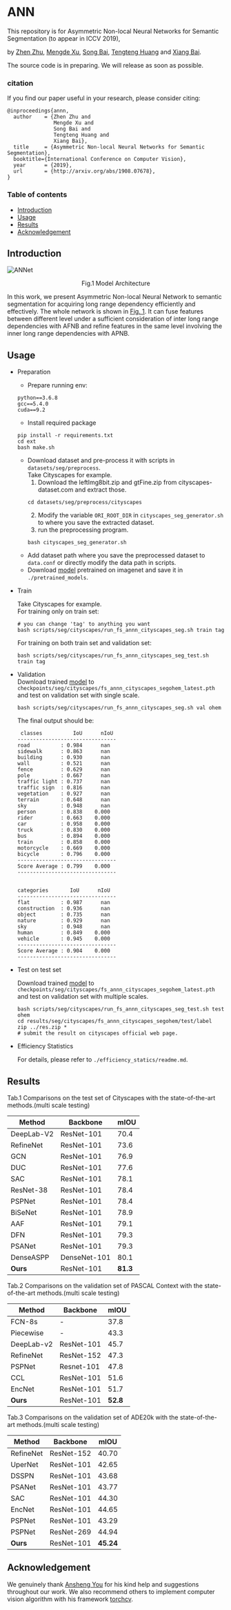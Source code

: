 # ANN

This repository is for Asymmetric Non-local Neural Networks for Semantic Segmentation (to appear in ICCV 2019),

by [Zhen Zhu](https://zzhu.vision), [Mengde Xu](https://github.com/MendelXu), [Song Bai](http://songbai.site), [Tengteng Huang](https://github.com/tengteng95) and [Xiang Bai](https://scholar.google.com/citations?hl=en&user=UeltiQ4AAAAJ).

The source code is in preparing. We will release as soon as possible.

### citation
If you find our paper useful in your research, please consider citing:

	@inproceedings{annn,
	  author    = {Zhen Zhu and
	               Mengde Xu and
	               Song Bai and
	               Tengteng Huang and
	               Xiang Bai},
	  title     = {Asymmetric Non-local Neural Networks for Semantic Segmentation},
	  booktitle={International Conference on Computer Vision},
	  year      = {2019},
	  url       = {http://arxiv.org/abs/1908.07678},
	}

### Table of contents
- [Introduction](#introduction)
- [Usage](#usage)
- [Results](#results)
- [Acknowledgement](#acknowledgement)

## Introduction

![ANNet](resource/images/model.png)

<div align=center id="model">Fig.1 Model Architecture</div>

In this work, we present Asymmetric Non-local Neural Network to semantic segmentation for acquiring long range dependency efficiently and effectively. The whole network is shown in [Fig. 1](#model). It can fuse features between different level under a sufficient consideration of inter long range dependencies  with AFNB and refine features in the same level involving the inner long range  dependencies with APNB.

## Usage

- Preparation  
  - Prepare running env:
  ```
  python==3.6.8
  gcc==5.4.0
  cuda==9.2
  ```  
  - Install required package
   ```shell
  pip install -r requirements.txt   
  cd ext   
  bash make.sh
   ```
  - Download dataset and pre-process it with scripts in `datasets/seg/preprocess`.   
    Take Cityscapes for example.
    1. Download the leftImg8bit.zip and gtFine.zip from cityscapes-dataset.com and extract those.
    ```
    cd datasets/seg/preprocess/cityscapes
    ```
    2. Modify the variable `ORI_ROOT_DIR` in `cityscapes_seg_generator.sh` to where you save the extracted dataset.
    3. run the preprocessing program.
    ```
    bash cityscapes_seg_generator.sh
    ```
  - Add dataset path where you save the preprocessed dataset to `data.conf` or directly modify the data path in scripts.
  - Download [model](https://drive.google.com/open?id=1bUzCKazlh8ElGVYWlABBAb0b0uIqFgtR) pretrained on imagenet and save it in `./pretrained_models`.
- Train

  Take Cityscapes for example.   
  For training only on train set:
  ```
  # you can change 'tag' to anything you want
  bash scripts/seg/cityscapes/run_fs_annn_cityscapes_seg.sh train tag
  ```
  For training on both train set and validation set:
  ```
  bash scripts/seg/cityscapes/run_fs_annn_cityscapes_seg_test.sh train tag
  ```

- Validation  
  Download trained [model](https://drive.google.com/open?id=1lw4g41l8tX3XZsdW3WuDGDSxiI77Fw13) to `checkpoints/seg/cityscapes/fs_annn_cityscapes_segohem_latest.pth` and test on validation set with single scale.
  ```
  bash scripts/seg/cityscapes/run_fs_annn_cityscapes_seg.sh val ohem
  ```
  The final output should be:
  ```
   classes          IoU      nIoU 
  --------------------------------
  road          : 0.984      nan
  sidewalk      : 0.863      nan
  building      : 0.930      nan
  wall          : 0.521      nan
  fence         : 0.629      nan
  pole          : 0.667      nan
  traffic light : 0.737      nan
  traffic sign  : 0.816      nan
  vegetation    : 0.927      nan
  terrain       : 0.648      nan
  sky           : 0.948      nan
  person        : 0.838    0.000
  rider         : 0.663    0.000
  car           : 0.958    0.000
  truck         : 0.830    0.000
  bus           : 0.894    0.000
  train         : 0.858    0.000
  motorcycle    : 0.669    0.000
  bicycle       : 0.796    0.000
  --------------------------------
  Score Average : 0.799    0.000
  --------------------------------
  
  
  categories       IoU      nIoU
  --------------------------------
  flat          : 0.987      nan
  construction  : 0.936      nan
  object        : 0.735      nan
  nature        : 0.929      nan
  sky           : 0.948      nan
  human         : 0.849    0.000
  vehicle       : 0.945    0.000
  --------------------------------
  Score Average : 0.904    0.000
  --------------------------------
  ```  

- Test on test set

  Download trained [model](https://drive.google.com/open?id=1yNjItS3IREN8Dqn7qB5EK7xpzoPRM8_e) to `checkpoints/seg/cityscapes/fs_annn_cityscapes_segohem_latest.pth` and test on validation set with multiple scales.
  ```
  bash scripts/seg/cityscapes/run_fs_annn_cityscapes_seg_test.sh test ohem
  cd results/seg/cityscapes/fs_annn_cityscapes_segohem/test/label
  zip ../res.zip *
  # submit the result on cityscapes official web page.
  ```
  

- Efficiency Statistics

  For details, please refer to `./efficiency_statics/readme.md`.

## Results

Tab.1 Comparisons on the test set of Cityscapes with the state-of-the-art methods.(multi scale testing)   

|  Method   |   Backbone   |   mIOU   |
| ---- | ---- | ----- |
|  DeepLab-V2    |  ResNet-101    |   70.4   |
|  RefineNet    |   ResNet-101   |  73.6    |
|   GCN   |  ResNet-101    |   76.9   |
|DUC|ResNet-101|77.6|
|SAC|ResNet-101|78.1|
|ResNet-38|ResNet-101|78.4|
|PSPNet|ResNet-101|78.4|
|BiSeNet|ResNet-101|78.9|
|AAF|ResNet-101|79.1|
|DFN|ResNet-101|79.3|
|PSANet|ResNet-101|79.3|
|DenseASPP|DenseNet-101|80.1|
|**Ours**|ResNet-101|**81.3**|

Tab.2 Comparisons on the validation set of PASCAL Context with the state-of-the-art methods.(multi scale testing)

|Method |   Backbone   |   mIOU   |
| ---- |---- | ---- |
|FCN-8s|-|37.8|
|Piecewise|-|43.3|
|DeepLab-v2|ResNet-101|45.7|
|RefineNet|ResNet-152|47.3|
|PSPNet|Resnet-101|47.8|
|CCL|ResNet-101|51.6|
|EncNet|ResNet-101|51.7|
|**Ours**|ResNet-101|**52.8**|

Tab.3 Comparisons on the validation set of ADE20k with the state-of-the-art methods.(multi scale testing)  

|Method |   Backbone   |   mIOU   |
| --- |---- | ---- |
|RefineNet|ResNet-152|40.70|
|UperNet|ResNet-101|42.65|
|DSSPN|ResNet-101|43.68|
|PSANet|ResNet-101|43.77|
|SAC|ResNet-101|44.30|
|EncNet|ResNet-101|44.65|
|PSPNet|ResNet-101|43.29|
|PSPNet|ResNet-269|44.94|
|**Ours**|ResNet-101|**45.24**|

## Acknowledgement
  We genuinely thank [Ansheng You](https://github.com/donnyyou) for his kind help and suggestions throughout our work. We also recommend others to implement computer vision algorithm with his framework [torchcv](<https://github.com/donnyyou/torchcv>).

  

  
